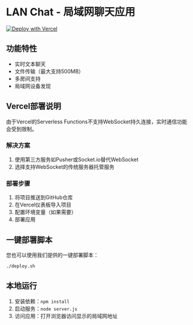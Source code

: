 # LAN Chat - 局域网聊天应用

[![Deploy with Vercel](https://vercel.com/button)](https://vercel.com/new/clone?repository-url=https://github.com/USERNAME/REPO_NAME)

## 功能特性
- 实时文本聊天
- 文件传输（最大支持500MB）
- 多房间支持
- 局域网设备发现

## Vercel部署说明
由于Vercel的Serverless Functions不支持WebSocket持久连接，实时通信功能会受到限制。

### 解决方案
1. 使用第三方服务如Pusher或Socket.io替代WebSocket
2. 选择支持WebSocket的传统服务器托管服务

### 部署步骤
1. 将项目推送到GitHub仓库
2. 在Vercel仪表板导入项目
3. 配置环境变量（如果需要）
4. 部署应用

## 一键部署脚本
您也可以使用我们提供的一键部署脚本：
```bash
./deploy.sh
```

## 本地运行
1. 安装依赖：`npm install`
2. 启动服务：`node server.js`
3. 访问应用：打开浏览器访问显示的局域网地址
